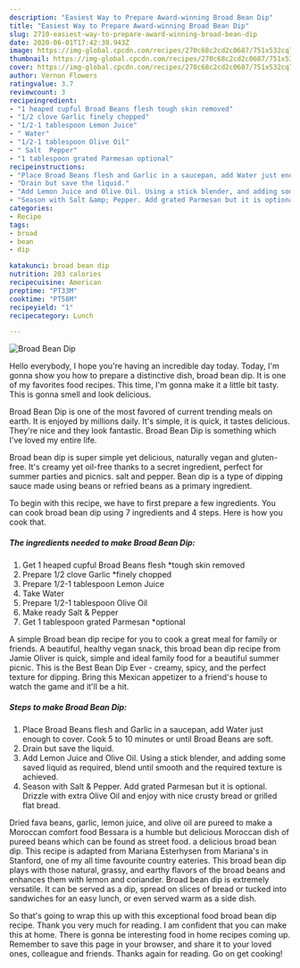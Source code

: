 ```yaml
---
description: "Easiest Way to Prepare Award-winning Broad Bean Dip"
title: "Easiest Way to Prepare Award-winning Broad Bean Dip"
slug: 2710-easiest-way-to-prepare-award-winning-broad-bean-dip
date: 2020-06-01T17:42:39.943Z
image: https://img-global.cpcdn.com/recipes/270c68c2cd2c0687/751x532cq70/broad-bean-dip-recipe-main-photo.jpg
thumbnail: https://img-global.cpcdn.com/recipes/270c68c2cd2c0687/751x532cq70/broad-bean-dip-recipe-main-photo.jpg
cover: https://img-global.cpcdn.com/recipes/270c68c2cd2c0687/751x532cq70/broad-bean-dip-recipe-main-photo.jpg
author: Vernon Flowers
ratingvalue: 3.7
reviewcount: 3
recipeingredient:
- "1 heaped cupful Broad Beans flesh tough skin removed"
- "1/2 clove Garlic finely chopped"
- "1/2-1 tablespoon Lemon Juice"
- " Water"
- "1/2-1 tablespoon Olive Oil"
- " Salt  Pepper"
- "1 tablespoon grated Parmesan optional"
recipeinstructions:
- "Place Broad Beans flesh and Garlic in a saucepan, add Water just enough to cover. Cook 5 to 10 minutes or until Broad Beans are soft."
- "Drain but save the liquid."
- "Add Lemon Juice and Olive Oil. Using a stick blender, and adding some saved liquid as required, blend until smooth and the required texture is achieved."
- "Season with Salt &amp; Pepper. Add grated Parmesan but it is optional. Drizzle with extra Olive Oil and enjoy with nice crusty bread or grilled flat bread."
categories:
- Recipe
tags:
- broad
- bean
- dip

katakunci: broad bean dip 
nutrition: 203 calories
recipecuisine: American
preptime: "PT33M"
cooktime: "PT58M"
recipeyield: "1"
recipecategory: Lunch

---
```



![Broad Bean Dip](https://img-global.cpcdn.com/recipes/270c68c2cd2c0687/751x532cq70/broad-bean-dip-recipe-main-photo.jpg)

Hello everybody, I hope you're having an incredible day today. Today, I'm gonna show you how to prepare a distinctive dish, broad bean dip. It is one of my favorites food recipes. This time, I'm gonna make it a little bit tasty. This is gonna smell and look delicious.

Broad Bean Dip is one of the most favored of current trending meals on earth. It is enjoyed by millions daily. It's simple, it is quick, it tastes delicious. They're nice and they look fantastic. Broad Bean Dip is something which I've loved my entire life.

Broad bean dip is super simple yet delicious, naturally vegan and gluten-free. It&#39;s creamy yet oil-free thanks to a secret ingredient, perfect for summer parties and picnics. salt and pepper. Bean dip is a type of dipping sauce made using beans or refried beans as a primary ingredient.


To begin with this recipe, we have to first prepare a few ingredients. You can cook broad bean dip using 7 ingredients and 4 steps. Here is how you cook that.

<!--inarticleads1-->

##### The ingredients needed to make Broad Bean Dip:

1. Get 1 heaped cupful Broad Beans flesh *tough skin removed
1. Prepare 1/2 clove Garlic *finely chopped
1. Prepare 1/2-1 tablespoon Lemon Juice
1. Take  Water
1. Prepare 1/2-1 tablespoon Olive Oil
1. Make ready  Salt &amp; Pepper
1. Get 1 tablespoon grated Parmesan *optional


A simple Broad bean dip recipe for you to cook a great meal for family or friends. A beautiful, healthy vegan snack, this broad bean dip recipe from Jamie Oliver is quick, simple and ideal family food for a beautiful summer picnic. This is the Best Bean Dip Ever - creamy, spicy, and the perfect texture for dipping. Bring this Mexican appetizer to a friend&#39;s house to watch the game and it&#39;ll be a hit. 

<!--inarticleads2-->

##### Steps to make Broad Bean Dip:

1. Place Broad Beans flesh and Garlic in a saucepan, add Water just enough to cover. Cook 5 to 10 minutes or until Broad Beans are soft.
1. Drain but save the liquid.
1. Add Lemon Juice and Olive Oil. Using a stick blender, and adding some saved liquid as required, blend until smooth and the required texture is achieved.
1. Season with Salt &amp; Pepper. Add grated Parmesan but it is optional. Drizzle with extra Olive Oil and enjoy with nice crusty bread or grilled flat bread.


Dried fava beans, garlic, lemon juice, and olive oil are pureed to make a Moroccan comfort food Bessara is a humble but delicious Moroccan dish of pureed beans which can be found as street food. a delicious broad bean dip. This recipe is adapted from Mariana Esterhysen from Mariana&#39;s in Stanford, one of my all time favourite country eateries. This broad bean dip plays with those natural, grassy, and earthy flavors of the broad beans and enhances them with lemon and coriander. Broad bean dip is extremely versatile. It can be served as a dip, spread on slices of bread or tucked into sandwiches for an easy lunch, or even served warm as a side dish. 

So that's going to wrap this up with this exceptional food broad bean dip recipe. Thank you very much for reading. I am confident that you can make this at home. There is gonna be interesting food in home recipes coming up. Remember to save this page in your browser, and share it to your loved ones, colleague and friends. Thanks again for reading. Go on get cooking!
